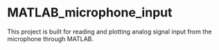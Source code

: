# MATLAB_microphone_input
This project is built for reading and plotting analog signal input from the microphone through MATLAB. 
